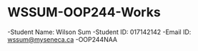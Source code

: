 # WSSUM-OOP244-Works
-Student Name: Wilson Sum
-Student ID: 017142142
-Email ID: wssum@myseneca.ca
-OOP244NAA
